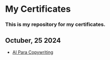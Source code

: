# My Certificates

### This is my repository for my certificates.

## Octuber, 25 2024

- [AI Para Copywriting](/adapta/2526fa2f081ce7138e88ecee6137448938db.pdf)




